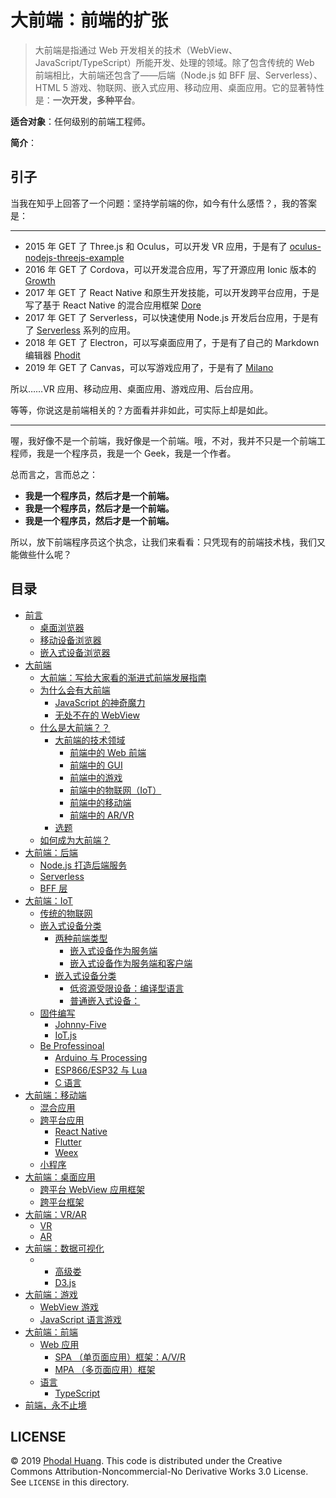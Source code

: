 # 大前端：前端的扩张

> 大前端是指通过 Web 开发相关的技术（WebView、JavaScript/TypeScript）所能开发、处理的领域。除了包含传统的 Web 前端相比，大前端还包含了——后端（Node.js 如 BFF 层、Serverless）、HTML 5 游戏、物联网、嵌入式应用、移动应用、桌面应用。它的显著特性是：**一次开发，多种平台**。


**适合对象**：任何级别的前端工程师。

**简介**：

## 引子

当我在知乎上回答了一个问题：坚持学前端的你，如今有什么感悟？，我的答案是：
 
----------------------------

 - 2015 年 GET 了 Three.js 和 Oculus，可以开发 VR 应用，于是有了 [oculus-nodejs-threejs-example](https://github.com/phodal/oculus-nodejs-threejs-example)
 - 2016 年 GET 了 Cordova，可以开发混合应用，写了开源应用 Ionic 版本的 [Growth](https://github.com/phodal/growth-ionic)
 - 2017 年 GET 了 React Native 和原生开发技能，可以开发跨平台应用，于是写了基于 React Native 的混合应用框架 [Dore](https://github.com/phodal/dore)
 - 2017 年 GET 了 Serverless，可以快速使用 Node.js 开发后台应用，于是有了 [Serverless](https://github.com/phodal/serverless) 系列的应用。
 - 2018 年 GET 了 Electron，可以写桌面应用了，于是有了自己的 Markdown 编辑器 [Phodit](https://github.com/phodal/phodit)
 - 2019 年 GET 了 Canvas，可以写游戏应用了，于是有了 [Milano](https://github.com/phodal/milano)

所以……VR 应用、移动应用、桌面应用、游戏应用、后台应用。

等等，你说这是前端相关的？方面看并非如此，可实际上却是如此。

----------------------------

喔，我好像不是一个前端，我好像是一个前端。哦，不对，我并不只是一个前端工程师，我是一个程序员，我是一个 Geek，我是一个作者。

总而言之，言而总之：

 - **我是一个程序员，然后才是一个前端。**
 - **我是一个程序员，然后才是一个前端。**
 - **我是一个程序员，然后才是一个前端。**

所以，放下前端程序员这个执念，让我们来看看：只凭现有的前端技术栈，我们又能做些什么呢？ 

## 目录

*   [前言](https://javascript.ren/#%E5%89%8D%E8%A8%80)
    *   [桌面浏览器](https://javascript.ren/#%E6%A1%8C%E9%9D%A2%E6%B5%8F%E8%A7%88%E5%99%A8)
    *   [移动设备浏览器](https://javascript.ren/#%E7%A7%BB%E5%8A%A8%E8%AE%BE%E5%A4%87%E6%B5%8F%E8%A7%88%E5%99%A8)
    *   [嵌入式设备浏览器](https://javascript.ren/#%E5%B5%8C%E5%85%A5%E5%BC%8F%E8%AE%BE%E5%A4%87%E6%B5%8F%E8%A7%88%E5%99%A8)
*   [大前端](https://javascript.ren/#%E5%A4%A7%E5%89%8D%E7%AB%AF)
    *   [大前端：写给大家看的渐进式前端发展指南](https://javascript.ren/#%E5%A4%A7%E5%89%8D%E7%AB%AF%EF%BC%9A%E5%86%99%E7%BB%99%E5%A4%A7%E5%AE%B6%E7%9C%8B%E7%9A%84%E6%B8%90%E8%BF%9B%E5%BC%8F%E5%89%8D%E7%AB%AF%E5%8F%91%E5%B1%95%E6%8C%87%E5%8D%97)
    *   [为什么会有大前端](https://javascript.ren/#%E4%B8%BA%E4%BB%80%E4%B9%88%E4%BC%9A%E6%9C%89%E5%A4%A7%E5%89%8D%E7%AB%AF)
        *   [JavaScript 的神奇魔力](https://javascript.ren/#javascript-%E7%9A%84%E7%A5%9E%E5%A5%87%E9%AD%94%E5%8A%9B)
        *   [无处不在的 WebView](https://javascript.ren/#%E6%97%A0%E5%A4%84%E4%B8%8D%E5%9C%A8%E7%9A%84-webview)
    *   [什么是大前端？？](https://javascript.ren/#%E4%BB%80%E4%B9%88%E6%98%AF%E5%A4%A7%E5%89%8D%E7%AB%AF%EF%BC%9F%EF%BC%9F)
        *   [大前端的技术领域](https://javascript.ren/#%E5%A4%A7%E5%89%8D%E7%AB%AF%E7%9A%84%E6%8A%80%E6%9C%AF%E9%A2%86%E5%9F%9F)
            *   [前端中的 Web 前端](https://javascript.ren/#%E5%89%8D%E7%AB%AF%E4%B8%AD%E7%9A%84-web-%E5%89%8D%E7%AB%AF)
            *   [前端中的 GUI](https://javascript.ren/#%E5%89%8D%E7%AB%AF%E4%B8%AD%E7%9A%84-gui)
            *   [前端中的游戏](https://javascript.ren/#%E5%89%8D%E7%AB%AF%E4%B8%AD%E7%9A%84%E6%B8%B8%E6%88%8F)
            *   [前端中的物联网（IoT）](https://javascript.ren/#%E5%89%8D%E7%AB%AF%E4%B8%AD%E7%9A%84%E7%89%A9%E8%81%94%E7%BD%91%EF%BC%88iot%EF%BC%89)
            *   [前端中的移动端](https://javascript.ren/#%E5%89%8D%E7%AB%AF%E4%B8%AD%E7%9A%84%E7%A7%BB%E5%8A%A8%E7%AB%AF)
            *   [前端中的 AR/VR](https://javascript.ren/#%E5%89%8D%E7%AB%AF%E4%B8%AD%E7%9A%84-arvr)
        *   [选题](https://javascript.ren/#%E9%80%89%E9%A2%98)
    *   [如何成为大前端？](https://javascript.ren/#%E5%A6%82%E4%BD%95%E6%88%90%E4%B8%BA%E5%A4%A7%E5%89%8D%E7%AB%AF%EF%BC%9F)
*   [大前端：后端](https://javascript.ren/#%E5%A4%A7%E5%89%8D%E7%AB%AF%EF%BC%9A%E5%90%8E%E7%AB%AF)
    *   [Node.js 打造后端服务](https://javascript.ren/#nodejs-%E6%89%93%E9%80%A0%E5%90%8E%E7%AB%AF%E6%9C%8D%E5%8A%A1)
    *   [Serverless](https://javascript.ren/#serverless)
    *   [BFF 层](https://javascript.ren/#bff-%E5%B1%82)
*   [大前端：IoT](https://javascript.ren/#%E5%A4%A7%E5%89%8D%E7%AB%AF%EF%BC%9Aiot)
    *   [传统的物联网](https://javascript.ren/#%E4%BC%A0%E7%BB%9F%E7%9A%84%E7%89%A9%E8%81%94%E7%BD%91)
    *   [嵌入式设备分类](https://javascript.ren/#%E5%B5%8C%E5%85%A5%E5%BC%8F%E8%AE%BE%E5%A4%87%E5%88%86%E7%B1%BB)
        *   [两种前端类型](https://javascript.ren/#%E4%B8%A4%E7%A7%8D%E5%89%8D%E7%AB%AF%E7%B1%BB%E5%9E%8B)
            *   [嵌入式设备作为服务端](https://javascript.ren/#%E5%B5%8C%E5%85%A5%E5%BC%8F%E8%AE%BE%E5%A4%87%E4%BD%9C%E4%B8%BA%E6%9C%8D%E5%8A%A1%E7%AB%AF)
            *   [嵌入式设备作为服务端和客户端](https://javascript.ren/#%E5%B5%8C%E5%85%A5%E5%BC%8F%E8%AE%BE%E5%A4%87%E4%BD%9C%E4%B8%BA%E6%9C%8D%E5%8A%A1%E7%AB%AF%E5%92%8C%E5%AE%A2%E6%88%B7%E7%AB%AF)
        *   [嵌入式设备分类](https://javascript.ren/#%E5%B5%8C%E5%85%A5%E5%BC%8F%E8%AE%BE%E5%A4%87%E5%88%86%E7%B1%BB-1)
            *   [低资源受限设备：编译型语言](https://javascript.ren/#%E4%BD%8E%E8%B5%84%E6%BA%90%E5%8F%97%E9%99%90%E8%AE%BE%E5%A4%87%EF%BC%9A%E7%BC%96%E8%AF%91%E5%9E%8B%E8%AF%AD%E8%A8%80)
            *   [普通嵌入式设备：](https://javascript.ren/#%E6%99%AE%E9%80%9A%E5%B5%8C%E5%85%A5%E5%BC%8F%E8%AE%BE%E5%A4%87%EF%BC%9A)
    *   [固件编写](https://javascript.ren/#%E5%9B%BA%E4%BB%B6%E7%BC%96%E5%86%99)
        *   [Johnny-Five](https://javascript.ren/#johnny-five)
        *   [IoT.js](https://javascript.ren/#iotjs)
    *   [Be Professinoal](https://javascript.ren/#be-professinoal)
        *   [Arduino 与 Processing](https://javascript.ren/#arduino-%E4%B8%8E-processing)
        *   [ESP866/ESP32 与 Lua](https://javascript.ren/#esp866esp32-%E4%B8%8E-lua)
        *   [C 语言](https://javascript.ren/#c-%E8%AF%AD%E8%A8%80)
*   [大前端：移动端](https://javascript.ren/#%E5%A4%A7%E5%89%8D%E7%AB%AF%EF%BC%9A%E7%A7%BB%E5%8A%A8%E7%AB%AF)
    *   [混合应用](https://javascript.ren/#%E6%B7%B7%E5%90%88%E5%BA%94%E7%94%A8)
    *   [跨平台应用](https://javascript.ren/#%E8%B7%A8%E5%B9%B3%E5%8F%B0%E5%BA%94%E7%94%A8)
        *   [React Native](https://javascript.ren/#react-native)
        *   [Flutter](https://javascript.ren/#flutter)
        *   [Weex](https://javascript.ren/#weex)
    *   [小程序](https://javascript.ren/#%E5%B0%8F%E7%A8%8B%E5%BA%8F)
*   [大前端：桌面应用](https://javascript.ren/#%E5%A4%A7%E5%89%8D%E7%AB%AF%EF%BC%9A%E6%A1%8C%E9%9D%A2%E5%BA%94%E7%94%A8)
    *   [跨平台 WebView 应用框架](https://javascript.ren/#%E8%B7%A8%E5%B9%B3%E5%8F%B0-webview-%E5%BA%94%E7%94%A8%E6%A1%86%E6%9E%B6)
    *   [跨平台框架](https://javascript.ren/#%E8%B7%A8%E5%B9%B3%E5%8F%B0%E6%A1%86%E6%9E%B6)
*   [大前端：VR/AR](https://javascript.ren/#%E5%A4%A7%E5%89%8D%E7%AB%AF%EF%BC%9Avrar)
    *   [VR](https://javascript.ren/#vr)
    *   [AR](https://javascript.ren/#ar)
*   [大前端：数据可视化](https://javascript.ren/#%E5%A4%A7%E5%89%8D%E7%AB%AF%EF%BC%9A%E6%95%B0%E6%8D%AE%E5%8F%AF%E8%A7%86%E5%8C%96)
    *   *   [高级娄](https://javascript.ren/#%E9%AB%98%E7%BA%A7%E5%A8%84)
        *   [D3.js](https://javascript.ren/#d3js)
*   [大前端：游戏](https://javascript.ren/#%E5%A4%A7%E5%89%8D%E7%AB%AF%EF%BC%9A%E6%B8%B8%E6%88%8F)
    *   [WebView 游戏](https://javascript.ren/#webview-%E6%B8%B8%E6%88%8F)
    *   [JavaScript 语言游戏](https://javascript.ren/#javascript-%E8%AF%AD%E8%A8%80%E6%B8%B8%E6%88%8F)
*   [大前端：前端](https://javascript.ren/#%E5%A4%A7%E5%89%8D%E7%AB%AF%EF%BC%9A%E5%89%8D%E7%AB%AF)
    *   [Web 应用](https://javascript.ren/#web-%E5%BA%94%E7%94%A8)
        *   [SPA （单页面应用）框架：A/V/R](https://javascript.ren/#spa-%EF%BC%88%E5%8D%95%E9%A1%B5%E9%9D%A2%E5%BA%94%E7%94%A8%EF%BC%89%E6%A1%86%E6%9E%B6%EF%BC%9Aavr)
        *   [MPA （多页面应用）框架](https://javascript.ren/#mpa-%EF%BC%88%E5%A4%9A%E9%A1%B5%E9%9D%A2%E5%BA%94%E7%94%A8%EF%BC%89%E6%A1%86%E6%9E%B6)
    *   [语言](https://javascript.ren/#%E8%AF%AD%E8%A8%80)
        *   [TypeScript](https://javascript.ren/#typescript)
*   [前端，永不止境](https://javascript.ren/#%E5%89%8D%E7%AB%AF%EF%BC%8C%E6%B0%B8%E4%B8%8D%E6%AD%A2%E5%A2%83)

## LICENSE

© 2019 [Phodal Huang](https://www.phodal.com/). This code is distributed under the Creative Commons Attribution-Noncommercial-No Derivative Works 3.0 License. See `LICENSE` in this directory.
